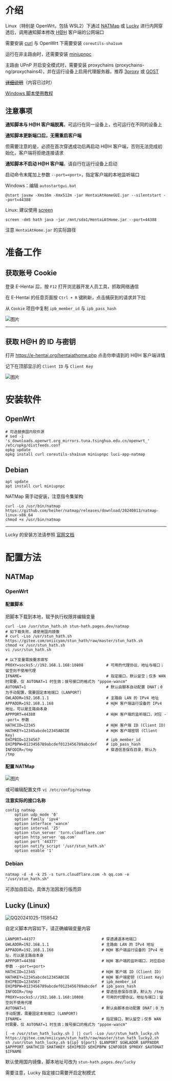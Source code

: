 # 介绍

Linux（特别是 OpenWrt，包括 WSL2）下通过 [NATMap](https://github.com/heiher/natmap) 或 [Lucky](https://lucky666.cn/) 进行内网穿透后，调用通知脚本修改 [H@H](https://ehwiki.org/wiki/Hentai@Home) 客户端的公网端口

需要安装 [curl](https://curl.se/) 与 OpenWrt 下需要安装 `coreutils-sha1sum`

运行在非主路由时，还需要安装 [miniupnpc](http://miniupnp.free.fr/)

主路由 UPnP 开启安全模式时，需要安装 proxychains (proxychains-ng/proxychains4)，并在运行设备上启用代理服务器，推荐 [3proxy](https://3proxy.ru/) 或 [GOST](https://gost.run/)

~~[详细说明](https://www.bilibili.com/read/cv35051332/)~~（内容已过时）

[Windows 脚本使用教程](https://www.bilibili.com/read/cv36825243/)

## 注意事项

**通知脚本与 H@H 客户端脱离**，可运行在同一设备上，也可运行在不同的设备上

**通知脚本更新端口后，无需重启客户端**

但需要注意的是，必须在首次穿透成功后再启动 H@H 客户端，否则无法完成初始化，客户端将拒绝连接请求

**通知脚本不启动 H@H 客户端**，请自行在运行设备上启动

启动命令末尾加上参数 `--port=<port>`，指定客户端的本地监听端口

Windows：编辑 `autostartgui.bat`

`@start javaw -Xms16m -Xmx512m -jar HentaiAtHomeGUI.jar --silentstart --port=44388`

Linux: 建议使用 [screen](https://www.gnu.org/software/screen/)

`screen -dmS hath java -jar /mnt/sda1/HentaiAtHome.jar --port=44388`

注意 `HentaiAtHome.jar` 的实际路径

# 准备工作

## 获取账号 Cookie

登录 E-Hentai 后，按 `F12` 打开浏览器开发人员工具，抓取网络通信

在 E-Hentai 的任意页面按 `Ctrl + R` 键刷新，点击捕获到的请求并下拉

从 `Cookie` 项目中复制 `ipb_member_id` 与 `ipb_pass_hash`

![图片](https://github.com/user-attachments/assets/a9e29f06-1d18-4768-97b5-a2cf2e842c9d)

---

## 获取 H@H 的 ID 与密钥

打开 https://e-hentai.org/hentaiathome.php 点击你申请到的 H@H 客户端详情

记下在顶部显示的 `Client ID` 与 `Client Key`

![图片](https://github.com/user-attachments/assets/ebf88a7b-a639-456c-a95a-d2dabbeb210d)

# 安装软件

## OpenWrt

```
# 可选替换国内软件源
# sed -i 's_downloads.openwrt.org_mirrors.tuna.tsinghua.edu.cn/openwrt_' /etc/opkg/distfeeds.conf
opkg update
opkg install curl coreutils-sha1sum miniupnpc luci-app-natmap
```

## Debian

```
apt update
apt install curl miniupnpc
```

NATMap 需手动安装，注意指令集架构

```
curl -Lo /usr/bin/natmap https://github.com/heiher/natmap/releases/download/20240813/natmap-linux-x86_64
chmod +x /usr/bin/natmap
```

---

Lucky 的安装方法请参照 [官网文档](https://lucky666.cn/docs/install)

# 配置方法

## NATMap

### OpenWrt

#### 配置脚本

把脚本下载到本地，赋予执行权限并编辑变量

```
curl -Lso /usr/stun_hath.sh stun-hath.pages.dev/natmap
# 如下载失败，请使用国内镜像
# curl -Lso /usr/stun_hath.sh https://gitee.com/oniicyan/stun_hath/raw/master/stun_hath.sh
chmod +x /usr/stun_hath.sh
vi /usr/stun_hath.sh
```

```
# 以下变量需按要求填写
PROXY=socks5://192.168.1.168:10808          # 可用的代理协议、地址与端口；留空则不使用代理
IFNAME=                                     # 指定接口，默认留空；仅多 WAN 时需要，仅 AUTONAT=1 时生效；拨号接口的格式为 "pppoe-wancm"
AUTONAT=1                                   # 默认由脚本自动配置 DNAT；0 为手动配置，需要固定本地端口 (LANPORT)
GWLADDR=192.168.1.1                         # 主路由 LAN 的 IPv4 地址
APPADDR=192.168.1.168                       # H@H 客户端运行设备的 IPv4 地址，可以是主路由本身
APPPORT=44388                               # H@H 客户端的监听端口，对应 --port= 参数
HATHCID=12345                               # H@H 客户端 ID (Client ID)
HATHKEY=12345abcde12345ABCDE                # H@H 客户端密钥 (Client Key)
EHIPBID=1234567                             # ipb_member_id
EHIPBPW=0123456789abcdef0123456789abcdef    # ipb_pass_hash
INFODIR=/tmp                                # 穿透信息保存目录，默认为 /tmp
```

#### 配置 NATMap

![图片](https://github.com/user-attachments/assets/ed87788e-6a9f-45a2-ac67-833a2bcb5945)

或可编辑配置文件 `vi /etc/config/natmap`

**注意实际的接口名称**

```
config natmap
	option udp_mode '0'
	option family 'ipv4'
	option interface 'wancm'
	option interval '25'
	option stun_server 'turn.cloudflare.com'
	option http_server 'qq.com'
	option port '44377'
	option notify_script '/usr/stun_hath.sh'
	option enable '1'
```

### Debian

`natmap -d -4 -k 25 -s turn.cloudflare.com -h qq.com -e "/usr/stun_hath.sh"`

可添加自启动，具体方法因发行版而异

## Lucky (Linux)

![QQ20241025-1158542](https://github.com/user-attachments/assets/0bcac64d-0165-4605-905d-66e151481549)

自定义脚本内容如下，请正确编辑变量内容

```
LANPORT=44377                             # 穿透通道本地端口
GWLADDR=192.168.1.1                       # 主路由 LAN 的 IPv4 地址
APPADDR=192.168.1.168	                  # H@H 客户端运行设备的 IPv4 地址，可以是主路由本身
APPPORT=44388                             # H@H 客户端的监听端口，对应启动参数 --port=<port>
HATHCID=12345                             # H@H 客户端 ID (Client ID)
HATHKEY=12345abcde12345ABCDE              # H@H 客户端密钥 (Client Key)
EHIPBID=1234567                           # ipb_member_id
EHIPBPW=0123456789abcdef0123456789abcdef  # ipb_pass_hash
INFODIR=/tmp                              # 穿透信息保存目录，默认为 /tmp
PROXY=socks5://192.168.1.168:10808        # 可用的代理协议、地址与端口；留空则不使用代理
AUTONAT=1                                 # 默认由脚本自动配置 DNAT；0 为手动配置，需要固定本地端口 (LANPORT)
IFNAME=                                   # 指定接口，默认留空；仅多 WAN 时需要，仅 AUTONAT=1 时生效；拨号接口的格式为 "pppoe-wancm"

[ -e /usr/stun_hath_lucky.sh ] || curl -Lso /usr/stun_hath_lucky.sh https://gitee.com/oniicyan/stun_hath/raw/master/stun_hath_lucky2.sh
sh /usr/stun_hath_lucky.sh ${ip} ${port} $LANPORT $GWLADDR $APPADDR $APPPORT $HATHCID $HATHKEY $EHIPBID $EHIPBPW $INFODIR $PROXY $AUTONAT $IFNAME
```

默认使用国内镜像，脚本地址可改为 `stun-hath.pages.dev/lucky`

需要注意，Lucky 指定接口需要开启定制模式
